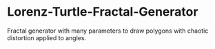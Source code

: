 # Lorenz-Turtle-Fractal-Generator
Fractal generator with many parameters to draw polygons with chaotic distortion applied to angles. 

